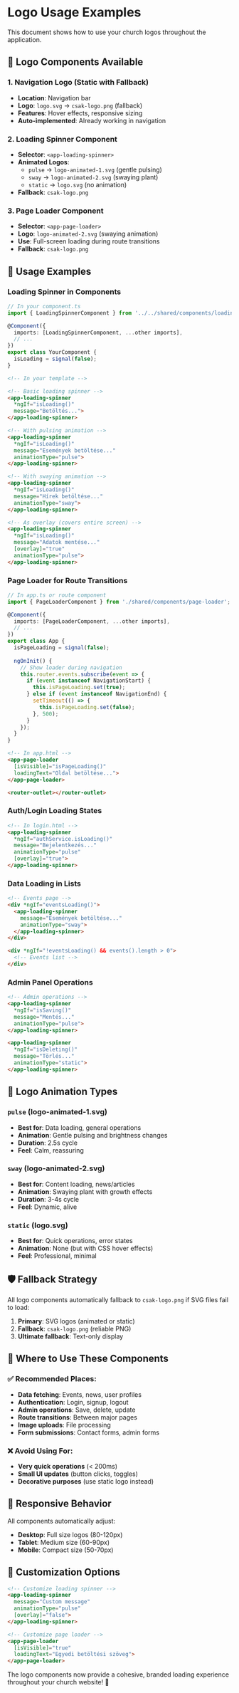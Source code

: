 # Logo Usage Examples

This document shows how to use your church logos throughout the application.

## 🎯 Logo Components Available

### 1. Navigation Logo (Static with Fallback)
- **Location**: Navigation bar
- **Logo**: `logo.svg` → `csak-logo.png` (fallback)
- **Features**: Hover effects, responsive sizing
- **Auto-implemented**: Already working in navigation

### 2. Loading Spinner Component
- **Selector**: `<app-loading-spinner>`
- **Animated Logos**: 
  - `pulse` → `logo-animated-1.svg` (gentle pulsing)
  - `sway` → `logo-animated-2.svg` (swaying plant)
  - `static` → `logo.svg` (no animation)
- **Fallback**: `csak-logo.png`

### 3. Page Loader Component  
- **Selector**: `<app-page-loader>`
- **Logo**: `logo-animated-2.svg` (swaying animation)
- **Use**: Full-screen loading during route transitions
- **Fallback**: `csak-logo.png`

## 📝 Usage Examples

### Loading Spinner in Components

```typescript
// In your component.ts
import { LoadingSpinnerComponent } from '../../shared/components/loading-spinner';

@Component({
  imports: [LoadingSpinnerComponent, ...other imports],
  // ...
})
export class YourComponent {
  isLoading = signal(false);
}
```

```html
<!-- In your template -->

<!-- Basic loading spinner -->
<app-loading-spinner 
  *ngIf="isLoading()"
  message="Betöltés...">
</app-loading-spinner>

<!-- With pulsing animation -->
<app-loading-spinner 
  *ngIf="isLoading()"
  message="Események betöltése..."
  animationType="pulse">
</app-loading-spinner>

<!-- With swaying animation -->
<app-loading-spinner 
  *ngIf="isLoading()"
  message="Hírek betöltése..."
  animationType="sway">
</app-loading-spinner>

<!-- As overlay (covers entire screen) -->
<app-loading-spinner 
  *ngIf="isLoading()"
  message="Adatok mentése..."
  [overlay]="true"
  animationType="pulse">
</app-loading-spinner>
```

### Page Loader for Route Transitions

```typescript
// In app.ts or route component
import { PageLoaderComponent } from './shared/components/page-loader';

@Component({
  imports: [PageLoaderComponent, ...other imports],
  // ...
})
export class App {
  isPageLoading = signal(false);
  
  ngOnInit() {
    // Show loader during navigation
    this.router.events.subscribe(event => {
      if (event instanceof NavigationStart) {
        this.isPageLoading.set(true);
      } else if (event instanceof NavigationEnd) {
        setTimeout(() => {
          this.isPageLoading.set(false);
        }, 500);
      }
    });
  }
}
```

```html
<!-- In app.html -->
<app-page-loader 
  [isVisible]="isPageLoading()"
  loadingText="Oldal betöltése...">
</app-page-loader>

<router-outlet></router-outlet>
```

### Auth/Login Loading States

```html
<!-- In login.html -->
<app-loading-spinner 
  *ngIf="authService.isLoading()"
  message="Bejelentkezés..."
  animationType="pulse"
  [overlay]="true">
</app-loading-spinner>
```

### Data Loading in Lists

```html
<!-- Events page -->
<div *ngIf="eventsLoading()">
  <app-loading-spinner 
    message="Események betöltése..."
    animationType="sway">
  </app-loading-spinner>
</div>

<div *ngIf="!eventsLoading() && events().length > 0">
  <!-- Events list -->
</div>
```

### Admin Panel Operations

```html
<!-- Admin operations -->
<app-loading-spinner 
  *ngIf="isSaving()"
  message="Mentés..."
  animationType="pulse">
</app-loading-spinner>

<app-loading-spinner 
  *ngIf="isDeleting()"
  message="Törlés..."
  animationType="static">
</app-loading-spinner>
```

## 🎨 Logo Animation Types

### `pulse` (logo-animated-1.svg)
- **Best for**: Data loading, general operations
- **Animation**: Gentle pulsing and brightness changes
- **Duration**: 2.5s cycle
- **Feel**: Calm, reassuring

### `sway` (logo-animated-2.svg)  
- **Best for**: Content loading, news/articles
- **Animation**: Swaying plant with growth effects
- **Duration**: 3-4s cycle  
- **Feel**: Dynamic, alive

### `static` (logo.svg)
- **Best for**: Quick operations, error states
- **Animation**: None (but with CSS hover effects)
- **Feel**: Professional, minimal

## 🛡️ Fallback Strategy

All logo components automatically fallback to `csak-logo.png` if SVG files fail to load:

1. **Primary**: SVG logos (animated or static)
2. **Fallback**: `csak-logo.png` (reliable PNG)
3. **Ultimate fallback**: Text-only display

## 🚀 Where to Use These Components

### ✅ Recommended Places:
- **Data fetching**: Events, news, user profiles
- **Authentication**: Login, signup, logout
- **Admin operations**: Save, delete, update
- **Route transitions**: Between major pages
- **Image uploads**: File processing
- **Form submissions**: Contact forms, admin forms

### ❌ Avoid Using For:
- **Very quick operations** (< 200ms)
- **Small UI updates** (button clicks, toggles)
- **Decorative purposes** (use static logo instead)

## 📱 Responsive Behavior

All components automatically adjust:
- **Desktop**: Full size logos (80-120px)
- **Tablet**: Medium size (60-90px)  
- **Mobile**: Compact size (50-70px)

## 🔧 Customization Options

```html
<!-- Customize loading spinner -->
<app-loading-spinner 
  message="Custom message"
  animationType="pulse"
  [overlay]="false">
</app-loading-spinner>

<!-- Customize page loader -->
<app-page-loader 
  [isVisible]="true"
  loadingText="Egyedi betöltési szöveg">
</app-page-loader>
```

The logo components now provide a cohesive, branded loading experience throughout your church website! 🎯 